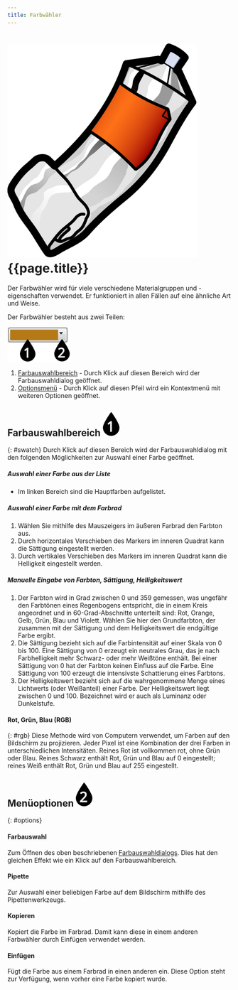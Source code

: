 ```yaml
---
title: Farbwähler
---
```


# ![images/paint.svg](images/paint.svg) {{page.title}}
Der Farbwähler wird für viele verschiedene Materialgruppen und -eigenschaften verwendet.  Er funktioniert in allen Fällen auf eine ähnliche Art und Weise.


Der Farbwähler besteht aus zwei Teilen:

![images/colorswatch-002.svg](images/colorswatch-002.svg)

1. [Farbauswahlbereich](#swatch) - Durch Klick auf diesen Bereich wird der Farbauswahldialog geöffnet.
1. [Optionsmenü](#options) - Durch Klick auf diesen Pfeil wird ein Kontextmenü mit weiteren Optionen geöffnet.

## Farbauswahlbereich ![images/callout-1-vertical.svg](images/callout-1-vertical.svg)
{: #swatch}
Durch Klick auf diesen Bereich wird der Farbauswahldialog mit den folgenden Möglichkeiten zur Auswahl einer Farbe geöffnet.

##### Auswahl einer Farbe aus der Liste
* Im linken Bereich sind die Hauptfarben aufgelistet.

##### Auswahl einer Farbe mit dem Farbrad
1. Wählen Sie mithilfe des Mauszeigers im äußeren Farbrad den Farbton aus.
1. Durch horizontales Verschieben des Markers im inneren Quadrat kann die Sättigung eingestellt werden.
1. Durch vertikales Verschieben des Markers im inneren Quadrat kann die Helligkeit eingestellt werden.

##### Manuelle Eingabe von Farbton, Sättigung, Helligkeitswert
1. Der Farbton wird in Grad zwischen 0 und 359 gemessen, was ungefähr den Farbtönen eines Regenbogens entspricht, die in einem Kreis angeordnet und in 60-Grad-Abschnitte unterteilt sind: Rot, Orange, Gelb, Grün, Blau und Violett.  Wählen Sie hier den Grundfarbton, der zusammen mit der Sättigung und dem Helligkeitswert die endgültige Farbe ergibt.
1. Die Sättigung bezieht sich auf die Farbintensität auf einer Skala von 0 bis 100. Eine Sättigung von 0 erzeugt ein neutrales Grau, das je nach Farbhelligkeit mehr Schwarz- oder mehr Weißtöne enthält. Bei einer Sättigung von 0 hat der Farbton keinen Einfluss auf die Farbe. Eine Sättigung von 100 erzeugt die intensivste Schattierung eines Farbtons.
1. Der Helligkeitswert bezieht sich auf die wahrgenommene Menge eines Lichtwerts (oder Weißanteil) einer Farbe. Der Helligkeitswert liegt zwischen 0 und 100. Bezeichnet wird er auch als Luminanz oder Dunkelstufe.

#### Rot, Grün, Blau (RGB)
{: #rgb}
Diese Methode wird von Computern verwendet, um Farben auf den Bildschirm zu projizieren. Jeder Pixel ist eine Kombination der drei Farben in unterschiedlichen Intensitäten. Reines Rot ist vollkommen rot, ohne Grün oder Blau. Reines Schwarz enthält Rot, Grün und Blau auf 0 eingestellt; reines Weiß enthält Rot, Grün und Blau auf 255 eingestellt.

## Menüoptionen ![images/callout-2-vertical.svg](images/callout-2-vertical.svg)
{: #options}

#### Farbauswahl
Zum Öffnen des oben beschriebenen [Farbauswahldialogs](#swatch). Dies hat den gleichen Effekt wie ein Klick auf den Farbauswahlbereich.

#### Pipette
Zur Auswahl einer beliebigen Farbe auf dem Bildschirm mithilfe des Pipettenwerkzeugs.

#### Kopieren
Kopiert die Farbe im Farbrad. Damit kann diese in einem anderen Farbwähler durch Einfügen verwendet werden.

#### Einfügen
Fügt die Farbe aus einem Farbrad in einen anderen ein. Diese Option steht zur Verfügung, wenn vorher eine Farbe kopiert wurde.